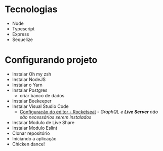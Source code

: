 Tecnologias
====

- Node
- Typescript
- Express
- Sequelize

Configurando projeto
====

- Instalar Oh my zsh
- Instalar NodeJS
- Instalar o Yarn
- Instalar Postgres
    - criar banco de dados
- Instalar Beekeeper
- Instalar Visual Studio Code
    - [Configuração do editor - Rocketseat](https://www.youtube.com/watch?v=c7P03kkrEG8) - *GraphQL e **Live Server** não são necessários serem instalados*
- Instalar Modulo de Live Share
- Instalar Modulo Eslint
- Clonar repositório
- Iniciando a aplicação
- Chicken dance!
